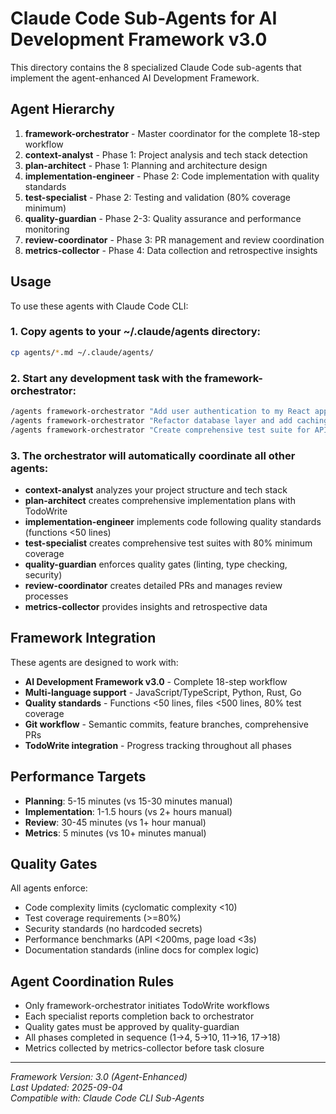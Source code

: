 # Claude Code Sub-Agents for AI Development Framework v3.0

This directory contains the 8 specialized Claude Code sub-agents that implement the agent-enhanced AI Development Framework.

## Agent Hierarchy

1. **framework-orchestrator** - Master coordinator for the complete 18-step workflow
2. **context-analyst** - Phase 1: Project analysis and tech stack detection
3. **plan-architect** - Phase 1: Planning and architecture design
4. **implementation-engineer** - Phase 2: Code implementation with quality standards
5. **test-specialist** - Phase 2: Testing and validation (80% coverage minimum)
6. **quality-guardian** - Phase 2-3: Quality assurance and performance monitoring
7. **review-coordinator** - Phase 3: PR management and review coordination
8. **metrics-collector** - Phase 4: Data collection and retrospective insights

## Usage

To use these agents with Claude Code CLI:

### 1. Copy agents to your ~/.claude/agents directory:
```bash
cp agents/*.md ~/.claude/agents/
```

### 2. Start any development task with the framework-orchestrator:
```bash
/agents framework-orchestrator "Add user authentication to my React app"
/agents framework-orchestrator "Refactor database layer and add caching"
/agents framework-orchestrator "Create comprehensive test suite for API endpoints"
```

### 3. The orchestrator will automatically coordinate all other agents:
- **context-analyst** analyzes your project structure and tech stack
- **plan-architect** creates comprehensive implementation plans with TodoWrite
- **implementation-engineer** implements code following quality standards (functions <50 lines)
- **test-specialist** creates comprehensive test suites with 80% minimum coverage
- **quality-guardian** enforces quality gates (linting, type checking, security)
- **review-coordinator** creates detailed PRs and manages review processes
- **metrics-collector** provides insights and retrospective data

## Framework Integration

These agents are designed to work with:
- **AI Development Framework v3.0** - Complete 18-step workflow
- **Multi-language support** - JavaScript/TypeScript, Python, Rust, Go
- **Quality standards** - Functions <50 lines, files <500 lines, 80% test coverage
- **Git workflow** - Semantic commits, feature branches, comprehensive PRs
- **TodoWrite integration** - Progress tracking throughout all phases

## Performance Targets

- **Planning**: 5-15 minutes (vs 15-30 minutes manual)
- **Implementation**: 1-1.5 hours (vs 2+ hours manual)
- **Review**: 30-45 minutes (vs 1+ hour manual)
- **Metrics**: 5 minutes (vs 10+ minutes manual)

## Quality Gates

All agents enforce:
- Code complexity limits (cyclomatic complexity <10)
- Test coverage requirements (>=80%)
- Security standards (no hardcoded secrets)
- Performance benchmarks (API <200ms, page load <3s)
- Documentation standards (inline docs for complex logic)

## Agent Coordination Rules

- Only framework-orchestrator initiates TodoWrite workflows
- Each specialist reports completion back to orchestrator
- Quality gates must be approved by quality-guardian
- All phases completed in sequence (1→4, 5→10, 11→16, 17→18)
- Metrics collected by metrics-collector before task closure

---

*Framework Version: 3.0 (Agent-Enhanced)*  
*Last Updated: 2025-09-04*  
*Compatible with: Claude Code CLI Sub-Agents*